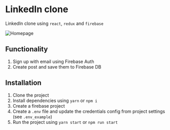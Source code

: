 # LinkedIn clone

LinkedIn clone using `react`, `redux` and `firebase`

![Homepage](https://github.com/filipblajiu/linkedin/blob/main/src/img/demo.jpg?raw=true)

## Functionality

1. Sign up with email using Firebase Auth
2. Create post and save them to Firebase DB

## Installation

1. Clone the project
2. Install dependencies using `yarn` or `npm i`
3. Create a firebase project
4. Create a `.env` file and update the credentials config from project settings (see `.env_example`)
5. Run the project using `yarn start` or `npm run start`
